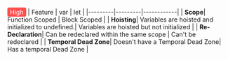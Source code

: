 <span style="background-color:#ff4d4d; color:white; padding:2px 6px; border-radius:4px;">High</span>
| Feature | var | let |
|---------|---------|------------|
| **Scope**| Function Scoped | Block Scoped |
| **Hoisting**| Variables are hoisted and initialized to undefined.| Variables are hoisted but not initialized |
| **Re-Declaration**| Can be redeclared within the same scope | Can't be redeclared |
| **Temporal Dead Zone**| Doesn't have a Temporal Dead Zone| Has a temporal Dead Zone |
